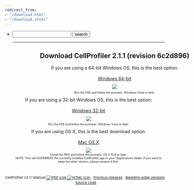 ```yaml
---
redirect_from:
- "/download.html"
- "/download.shtml"
---
```

<section>
    <div class="row">
        <div class="column-12">
            <ul>
                <li class="navsearch">
                    <form action="http://google.com/search"
                        method="get" onsubmit=
                        "location.href = this.action + '?&amp;q=%2Bsite:cellprofiler.org+' + this.query.value; return false;">
                        <input maxlength="255" name="query"
                        size="20" type="text" value="">
                        <input type="submit" value="search">
                    </form>
                </li>
                <li style=
                    "list-style: none; display: inline">
                    <hr>
                    <a id="download2" name="download2"></a>
                    <div style=
                        "width: 46em; margin: 0px auto;">
                        <h2 align="center" id=
                        "header_download">Download
                        CellProfiler 2.1.1 (revision
                        6c2d896)</h2>
                        <div id="Win64Preferred">
                            <center>
                            If you are using a 64-bit
                            Windows OS, this is the
                            best option:<br>
                            <br>
                            <div style=
                                "display:inline-block;">
                                <div class=
                                    "boxed_column">
                                    <p style=
                                        "margin-top:0px;margin-bottom:0px;">
                                        <a href=
                                            "http://d1zymp9ayga15t.cloudfront.net/releases/2.1.1/CellProfiler_2.1.1_win64_r20140723174500.exe">
                                            Windows
                                        64-bit</a></p>
                                        <p style=
                                            "font-size:9px">
                                            <a class="download"
                                                id=
                                                "Win64PreferredAnchor"
                                                onclick=
                                                "javascript: _gaq.push(['_trackPageview', '/download/win64']);">
                                                <img align="middle"
                                                src=
                                                "http://d1zymp9ayga15t.cloudfront.net/winCombo.gif"
                                                style=
                                                "margin-bottom:0.5em"><br>
                                            </a> Run the EXE
                                            and follow the
                                            prompts. Windows
                                        Vista or later.</p>
                                    </div>
                                </div>
                                </center>
                            </div>
                        </div>
                        <div id="Win32Preferred">
                            <center>
                            If you are using a 32-bit
                            Windows OS, this is the best
                            option:<br>
                            <br>
                            <div style=
                                "display:inline-block;">
                                <div class="boxed_column">
                                    <p style=
                                        "margin-top:0px;margin-bottom:0px;">
                                        <a href=
                                            "http://d1zymp9ayga15t.cloudfront.net/releases/2.1.1/CellProfiler_2.1.1_win32_r20140723174513.exe">
                                        Windows 32-bit</a></p>
                                        <p style=
                                            "font-size:9px">
                                            <a class="download" id=
                                                "Win32PreferredAnchor"
                                                onclick=
                                                "javascript: _gaq.push(['_trackPageview', '/download/win32']);">
                                                <img align="middle"
                                                src="http://d1zymp9ayga15t.cloudfront.net/winCombo.gif"
                                                style=
                                                "margin-bottom:0.5em"><br>
                                            </a> Run the EXE and
                                            follow the prompts.
                                            Windows Vista or
                                        later.</p>
                                    </div>
                                </div>
                                </center>
                            </div>
                            <div id="MacPreferred">
                                <center>
                                If you are using OS X, this is
                                the best download option:<br>
                                <br>
                                <div style=
                                    "display:inline-block;">
                                    <div class="boxed_column">
                                        <p style=
                                            "margin-top:0px;margin-bottom:0px;">
                                            <a href=
                                                "http://d1zymp9ayga15t.cloudfront.net/releases/2.1.1/CellProfiler-release_2.1.1-6c2d896.pkg">
                                            Mac OS X</a></p>
                                            <p style=
                                                "font-size:9px">
                                                <a class="download" id=
                                                    "MacPreferredAnchor"
                                                    onclick=
                                                    "javascript: _gaq.push(['_trackPageview', '/download/mac']);">
                                                    <img align="middle"
                                                    src="http://d1zymp9ayga15t.cloudfront.net/maccombo.gif"
                                                    style=
                                                    "margin-bottom:0em"><br>
                                                </a> Install the PKG
                                                and follow the prompts.
                                                OS X 10.6 or later.<br>
                                                NOTE: This will
                                                OVERWRITE the currently
                                                installed
                                                CellProfiler.app in
                                                your /Applications
                                                folder. If you want to
                                                keep the older version,
                                                please rename it
                                            first.</p>
                                        </div>
                                    </div>
                                    </center>
                                </div>
                                <div style=
                                "clear:both; padding-top:0.5em"></div>
                            </li>
                        </ul>
                    </div>
                    <div style=
                        "margin-top:2em; font-size:11px; text-align: center;">
                        CellProfiler v2.1.1 Manual <a href=
                            "http://d1zymp9ayga15t.cloudfront.net/content/Documentation/cp2.1.1_manual_6c2d896.pdf"
                            onclick=
                            "javascript: _gaq.push(['_trackPageview', '/download/manualPDF']);">
                            <img alt="PDF icon" src=
                            "http://d1zymp9ayga15t.cloudfront.net/pdficon_small.gif">
                        </a> <a href=
                        "http://d1zymp9ayga15t.cloudfront.net/CellProfilerManual.pdf"
                        onclick=
                        "javascript: _gaq.push(['_trackPageview', '/download/manualHTML']);">
                        <img alt="HTML icon" src=
                        "http://d1zymp9ayga15t.cloudfront.net/htmlicon_small.gif">
                    </a> &nbsp;&nbsp;<a href=
                "/previousReleases/">Previous releases</a>
                &nbsp;&nbsp;<a href=
                    "http://d1zymp9ayga15t.cloudfront.net/cgi-bin/trunk_build.cgi">Bleeding-edge
                versions</a> &nbsp;&nbsp;<a href=
                "https://github.com/CellProfiler/CellProfiler/tree/release_2.1.1">Source
            code</a>
        </div>
    </div>
</section>